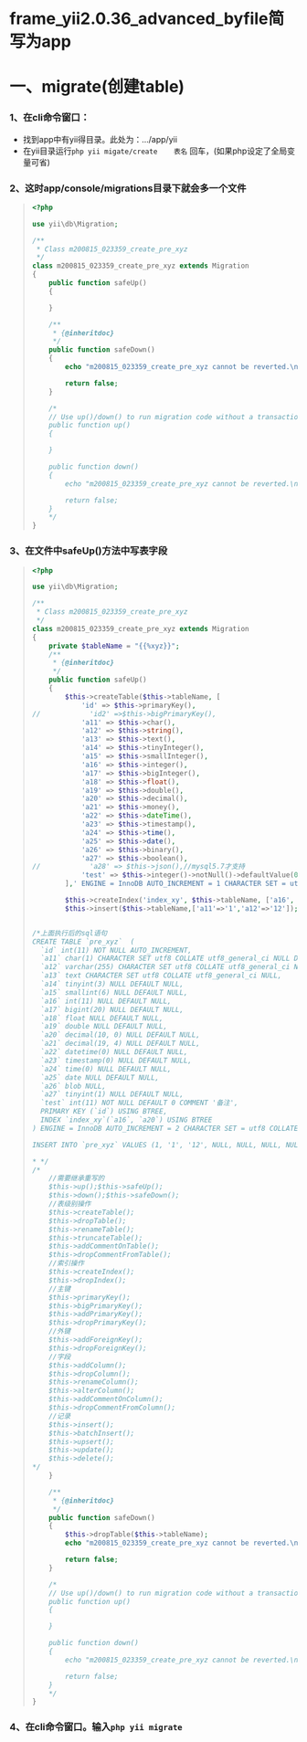 # frame_yii2.0.36_advanced_byfile简写为app

# 一、migrate(创建table)

### 1、在cli命令窗口：

* 找到app中有yii得目录。此处为：.../app/yii
* 在yii目录运行`php yii migate/create    表名`  回车，(如果php设定了全局变量可省)

### 2、这时app/console/migrations目录下就会多一个文件

> ```php
> <?php
> 
> use yii\db\Migration;
> 
> /**
>  * Class m200815_023359_create_pre_xyz
>  */
> class m200815_023359_create_pre_xyz extends Migration
> {
>     public function safeUp()
>     {
> 
>     }
> 
>     /**
>      * {@inheritdoc}
>      */
>     public function safeDown()
>     {
>         echo "m200815_023359_create_pre_xyz cannot be reverted.\n";
> 
>         return false;
>     }
> 
>     /*
>     // Use up()/down() to run migration code without a transaction.
>     public function up()
>     {
> 
>     }
> 
>     public function down()
>     {
>         echo "m200815_023359_create_pre_xyz cannot be reverted.\n";
> 
>         return false;
>     }
>     */
> }
> 
> ```

### 3、在文件中safeUp()方法中写表字段

> ```php
> <?php
> 
> use yii\db\Migration;
> 
> /**
>  * Class m200815_023359_create_pre_xyz
>  */
> class m200815_023359_create_pre_xyz extends Migration
> {
>     private $tableName = "{{%xyz}}";
>     /**
>      * {@inheritdoc}
>      */
>     public function safeUp()
>     {
>         $this->createTable($this->tableName, [
>             'id' => $this->primaryKey(),
> //            'id2' =>$this->bigPrimaryKey(),
>             'a11' => $this->char(),
>             'a12' => $this->string(),
>             'a13' => $this->text(),
>             'a14' => $this->tinyInteger(),
>             'a15' => $this->smallInteger(),
>             'a16' => $this->integer(),
>             'a17' => $this->bigInteger(),
>             'a18' => $this->float(),
>             'a19' => $this->double(),
>             'a20' => $this->decimal(),
>             'a21' => $this->money(),
>             'a22' => $this->dateTime(),
>             'a23' => $this->timestamp(),
>             'a24' => $this->time(),
>             'a25' => $this->date(),
>             'a26' => $this->binary(),
>             'a27' => $this->boolean(),
> //            'a28' => $this->json(),//mysql5.7才支持
>             'test' => $this->integer()->notNull()->defaultValue(0)->comment('备注')
>         ],' ENGINE = InnoDB AUTO_INCREMENT = 1 CHARACTER SET = utf8 ');
> 
>         $this->createIndex('index_xy', $this->tableName, ['a16', 'a20']);
>         $this->insert($this->tableName,['a11'=>'1','a12'=>'12']);
> 
> 
> /*上面执行后的sql语句
> CREATE TABLE `pre_xyz`  (
>   `id` int(11) NOT NULL AUTO_INCREMENT,
>   `a11` char(1) CHARACTER SET utf8 COLLATE utf8_general_ci NULL DEFAULT NULL,
>   `a12` varchar(255) CHARACTER SET utf8 COLLATE utf8_general_ci NULL DEFAULT NULL,
>   `a13` text CHARACTER SET utf8 COLLATE utf8_general_ci NULL,
>   `a14` tinyint(3) NULL DEFAULT NULL,
>   `a15` smallint(6) NULL DEFAULT NULL,
>   `a16` int(11) NULL DEFAULT NULL,
>   `a17` bigint(20) NULL DEFAULT NULL,
>   `a18` float NULL DEFAULT NULL,
>   `a19` double NULL DEFAULT NULL,
>   `a20` decimal(10, 0) NULL DEFAULT NULL,
>   `a21` decimal(19, 4) NULL DEFAULT NULL,
>   `a22` datetime(0) NULL DEFAULT NULL,
>   `a23` timestamp(0) NULL DEFAULT NULL,
>   `a24` time(0) NULL DEFAULT NULL,
>   `a25` date NULL DEFAULT NULL,
>   `a26` blob NULL,
>   `a27` tinyint(1) NULL DEFAULT NULL,
>   `test` int(11) NOT NULL DEFAULT 0 COMMENT '备注',
>   PRIMARY KEY (`id`) USING BTREE,
>   INDEX `index_xy`(`a16`, `a20`) USING BTREE
> ) ENGINE = InnoDB AUTO_INCREMENT = 2 CHARACTER SET = utf8 COLLATE = utf8_general_ci ROW_FORMAT = Compact;
> 
> INSERT INTO `pre_xyz` VALUES (1, '1', '12', NULL, NULL, NULL, NULL, NULL, NULL, NULL, NULL, NULL, NULL, NULL, NULL, NULL, NULL, NULL, 0);
> 
> * */
> /*
>     //需要继承重写的
>     $this->up();$this->safeUp();
>     $this->down();$this->safeDown();
>     //表级别操作
>     $this->createTable();
>     $this->dropTable();
>     $this->renameTable();
>     $this->truncateTable();
>     $this->addCommentOnTable();
>     $this->dropCommentFromTable();
>     //索引操作
>     $this->createIndex();
>     $this->dropIndex();
>     //主键
>     $this->primaryKey();
>     $this->bigPrimaryKey();
>     $this->addPrimaryKey();
>     $this->dropPrimaryKey();
>     //外键
>     $this->addForeignKey();
>     $this->dropForeignKey();
>     //字段
>     $this->addColumn();
>     $this->dropColumn();
>     $this->renameColumn();
>     $this->alterColumn();
>     $this->addCommentOnColumn();
>     $this->dropCommentFromColumn();
>     //记录
>     $this->insert();
>     $this->batchInsert();
>     $this->upsert();
>     $this->update();
>     $this->delete();
> */
>     }
> 
>     /**
>      * {@inheritdoc}
>      */
>     public function safeDown()
>     {
>         $this->dropTable($this->tableName);
>         echo "m200815_023359_create_pre_xyz cannot be reverted.\n";
> 
>         return false;
>     }
> 
>     /*
>     // Use up()/down() to run migration code without a transaction.
>     public function up()
>     {
> 
>     }
> 
>     public function down()
>     {
>         echo "m200815_023359_create_pre_xyz cannot be reverted.\n";
> 
>         return false;
>     }
>     */
> }
> ```

### 4、在cli命令窗口。输入`php yii migrate`